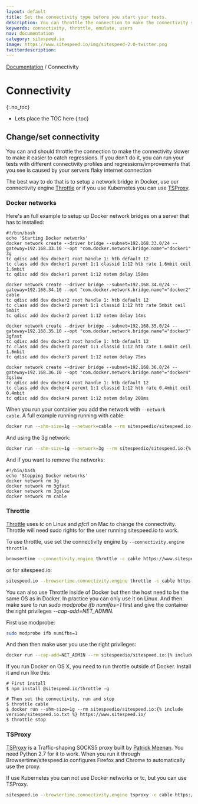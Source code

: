 ```yaml
---
layout: default
title: Set the connectivity type before you start your tests.
description: You can throttle the connection to make the connectivity slower to make it easier to catch regressions. The best way to do that is to setup a network bridge in Docker or use our connectivity engine Throttle. If you use Kubernetes you should use TSProxy.
keywords: connectivity, throttle, emulate, users
nav: documentation
category: sitespeed.io
image: https://www.sitespeed.io/img/sitespeed-2.0-twitter.png
twitterdescription:
---
```

[Documentation]({{site.baseurl}}/documentation/sitespeed.io/) / Connectivity

# Connectivity
{:.no_toc}

* Lets place the TOC here
{:toc}

## Change/set connectivity
You can and should throttle the connection to make the connectivity slower to make it easier to catch regressions. If you don’t do it, you can run your tests with different connectivity profiles and regressions/improvements that you see is caused by your servers flaky internet connection

The best way to do that is to setup a network bridge in Docker, use our connectivity engine [Throttle](https://github.com/sitespeedio/throttle) or if you use Kubernetes you can use [TSProxy](https://github.com/WPO-Foundation/tsproxy).


### Docker networks
Here's an full example to setup up Docker network bridges on a server that has tc installed:

~~~shell
#!/bin/bash
echo 'Starting Docker networks'
docker network create --driver bridge --subnet=192.168.33.0/24 --gateway=192.168.33.10 --opt "com.docker.network.bridge.name"="docker1" 3g
tc qdisc add dev docker1 root handle 1: htb default 12
tc class add dev docker1 parent 1:1 classid 1:12 htb rate 1.6mbit ceil 1.6mbit
tc qdisc add dev docker1 parent 1:12 netem delay 150ms

docker network create --driver bridge --subnet=192.168.34.0/24 --gateway=192.168.34.10 --opt "com.docker.network.bridge.name"="docker2" cable
tc qdisc add dev docker2 root handle 1: htb default 12
tc class add dev docker2 parent 1:1 classid 1:12 htb rate 5mbit ceil 5mbit
tc qdisc add dev docker2 parent 1:12 netem delay 14ms

docker network create --driver bridge --subnet=192.168.35.0/24 --gateway=192.168.35.10 --opt "com.docker.network.bridge.name"="docker3" 3gfast
tc qdisc add dev docker3 root handle 1: htb default 12
tc class add dev docker3 parent 1:1 classid 1:12 htb rate 1.6mbit ceil 1.6mbit
tc qdisc add dev docker3 parent 1:12 netem delay 75ms

docker network create --driver bridge --subnet=192.168.36.0/24 --gateway=192.168.36.10 --opt "com.docker.network.bridge.name"="docker4" 3gslow
tc qdisc add dev docker4 root handle 1: htb default 12
tc class add dev docker4 parent 1:1 classid 1:12 htb rate 0.4mbit ceil 0.4mbit
tc qdisc add dev docker4 parent 1:12 netem delay 200ms
~~~

When you run your container you add the network with <code>--network cable</code>. A full example running running with cable:

~~~bash
docker run --shm-size=1g --network=cable --rm sitespeedio/sitespeed.io:{% include version/sitespeed.io.txt %} -c cable https://www.sitespeed.io/
~~~

And using the 3g network:

~~~bash
docker run --shm-size=1g --network=3g --rm sitespeedio/sitespeed.io:{% include version/sitespeed.io.txt %} -c 3g https://www.sitespeed.io/
~~~

And if you want to remove the networks:

~~~shell
#!/bin/bash
echo 'Stopping Docker networks'
docker network rm 3g
docker network rm 3gfast
docker network rm 3gslow
docker network rm cable
~~~

### Throttle
[Throttle](https://github.com/sitespeedio/throttle) uses *tc* on Linux and *pfctl* on Mac to change the connectivity. Throttle will need sudo rights for the user running sitespeed.io to work.

To use throttle, use set the connectivity engine by <code>--connectivity.engine throttle</code>.

~~~bash
browsertime --connectivity.engine throttle -c cable https://www.sitespeed.io/
~~~

or for sitespeed.io:

~~~bash
sitespeed.io --browsertime.connectivity.engine throttle -c cable https://www.sitespeed.io/
~~~

You can also use Throttle inside of Docker but then the host need to be the same OS as in Docker. In practice you can only use it on Linux. And then make sure to run *sudo modprobe ifb numifbs=1* first and give the container the right privileges *--cap-add=NET_ADMIN*.

First use modprobe:

~~~bash
sudo modprobe ifb numifbs=1
~~~

And then then make user you use the right privileges:
~~~bash
docker run --cap-add=NET_ADMIN --rm sitespeedio/sitespeed.io:{% include version/sitespeed.io.txt %} -c 3g --browsertime.connectivity.engine=throttle https://www.sitespeed.io/
~~~

If you run Docker on OS X, you need to run throttle outside of Docker. Install it and run like this:

~~~
# First install
$ npm install @sitespeed.io/throttle -g

# Then set the connectivity, run and stop
$ throttle cable
$ docker run --shm-size=1g --rm sitespeedio/sitespeed.io:{% include version/sitespeed.io.txt %} https://www.sitespeed.io/
$ throttle stop
~~~

### TSProxy
[TSProxy](https://github.com/WPO-Foundation/tsproxy) is a Traffic-shaping SOCKS5 proxy built by [Patrick Meenan](https://twitter.com/patmeenan). You need Python 2.7 for it to work. When you run it through Browsertime/sitespeed.io configures Firefox and Chrome to automatically use the proxy.

If use Kubernetes you can not use Docker networks or tc, but you can use TSProxy.

~~~bash
sitespeed.io --browsertime.connectivity.engine tsproxy -c cable https://www.sitespeed.io/
~~~

